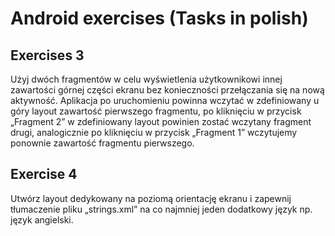 # Android exercises (Tasks in polish)
## Exercises 3

Użyj dwóch fragmentów w celu wyświetlenia użytkownikowi innej zawartości górnej części ekranu bez konieczności przełączania się na nową aktywność. Aplikacja po uruchomieniu powinna wczytać w zdefiniowany u góry layout zawartość pierwszego fragmentu, po kliknięciu w przycisk „Fragment 2” w zdefiniowany layout powinien zostać wczytany fragment drugi, analogicznie po kliknięciu w przycisk „Fragment 1” wczytujemy ponownie zawartość fragmentu pierwszego.


## Exercise 4

Utwórz layout dedykowany na poziomą orientację ekranu i zapewnij tłumaczenie pliku „strings.xml” na co najmniej jeden dodatkowy język np. język angielski.
